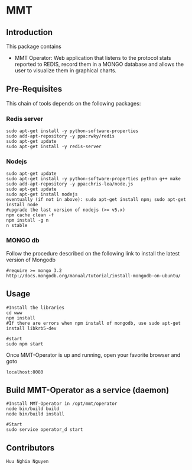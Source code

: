 # MMT 

## Introduction
This package contains

 * MMT Operator: Web application that listens to the protocol stats reported to REDIS, record them in a MONGO database and allows the user to visualize them in graphical charts. 

## Pre-Requisites

This chain of tools depends on the following packages:

### Redis server

    sudo apt-get install -y python-software-properties
    sudo add-apt-repository -y ppa:rwky/redis
    sudo apt-get update
    sudo apt-get install -y redis-server

### Nodejs 


    sudo apt-get update
    sudo apt-get install -y python-software-properties python g++ make
    sudo add-apt-repository -y ppa:chris-lea/node.js
    sudo apt-get update
    sudo apt-get install nodejs
    eventually (if not in above): sudo apt-get install npm; sudo apt-get install node
    #upgrade the last version of nodejs (>= v5.x)
    npm cache clean -f
    npm install -g n
    n stable

### MONGO db

Follow the procedure described on the following link to install the latest version of Mongodb

    #require >= mongo 3.2
    http://docs.mongodb.org/manual/tutorial/install-mongodb-on-ubuntu/

## Usage

    #Install the libraries
    cd www
    npm install
    #If there are errors when npm install of mongodb, use sudo apt-get install libkrb5-dev
    
    #start
    sudo npm start
    

Once MMT-Operator is up and running, open your favorite browser and goto

    localhost:8080

## Build MMT-Operator as a service (daemon)

    #Install MMT-Operator in /opt/mmt/operator
    node bin/build build
    node bin/build install

    #Start
    sudo service operator_d start

## Contributors

    Huu Nghia Nguyen
